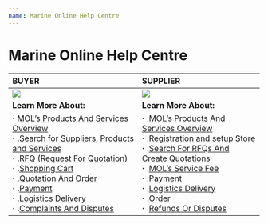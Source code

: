 ```yaml
---
name: Marine Online Help Centre
---
```


# Marine Online Help Centre

|**BUYER**|**SUPPLIER**|
|:---|:---|   
|![](https://bwec-file.oss-cn-hongkong.aliyuncs.com/cms/Buyer.png)|![](https://bwec-file.oss-cn-hongkong.aliyuncs.com/cms/Supplier.png)|
|**Learn More About:**|**Learn More About:**|
|**&middot;**  [MOL’s Products And Services Overview](https://docs.emarineonline.com/docs/buyer/mol_prod_ser_overview)<br>**&middot;** .[Search for Suppliers, Products and Services](https://docs.emarineonline.com/docs/buyer/search_sup_prod_ser)<br>**&middot;** .[RFQ (Request For Quotation)](https://docs.emarineonline.com/docs/buyer/rfq)<br>**&middot;** .[Shopping Cart](https://docs.emarineonline.com/docs/buyer/shopping_cart)<br>**&middot;** .[Quotation And Order](https://docs.emarineonline.com/docs/buyer/quotation_and_order)<br>**&middot;** .[Payment](https://docs.emarineonline.com/docs/buyer/payment)<br>**&middot;** .[Logistics Delivery](https://docs.emarineonline.com/docs/buyer/logistics_delivery)<br>**&middot;** .[Complaints And Disputes](https://docs.emarineonline.com/docs/buyer/complaints_and_disputes)|**&middot;** .[MOL’s Products And Services Overview](https://docs.emarineonline.com/docs/supplier/mol_prod_ser_overview)<br>**&middot;** .[Registration and setup Store](https://docs.emarineonline.com/docs/supplier/register_setup_store)<br>**&middot;** .[Search For RFQs And Create Quotations](https://docs.emarineonline.com/docs/supplier/search_rfqs_create_quotations)<br>**&middot;** .[MOL’s Service Fee](https://docs.emarineonline.com/docs/supplier/mol_service_fee)<br>**&middot;** .[Payment](https://docs.emarineonline.com/docs/supplier/payment)<br>**&middot;** .[Logistics Delivery](https://docs.emarineonline.com/docs/supplier/logistics_delivery)<br>**&middot;** .[Order](https://docs.emarineonline.com/docs/supplier/order)<br>**&middot;** .[Refunds Or Disputes](https://docs.emarineonline.com/docs/supplier/refunds_disputes)|
